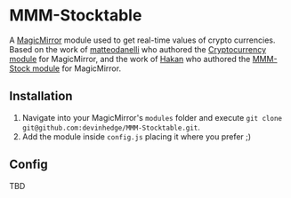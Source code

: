 # MMM-Stocktable

A <a href="https://github.com/MichMich/MagicMirror">MagicMirror</a> module used to get real-time values of crypto currencies. Based on the work of [matteodanelli](https://github.com/matteodanelli) who authored the [Cryptocurrency module](https://github.com/matteodanelli/MMM-cryptocurrency) for MagicMirror, and the work of [Hakan](https://github.com/hakanmhmd) who authored the [MMM-Stock module](https://github.com/hakanmhmd/MMM-Stock) for MagicMirror.

## Installation
1. Navigate into your MagicMirror's `modules` folder and execute `git clone git@github.com:devinhedge/MMM-Stocktable.git`.
2. Add the module inside `config.js` placing it where you prefer ;)


## Config

TBD
